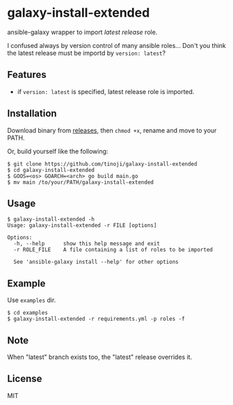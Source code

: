 galaxy-install-extended
========================
ansible-galaxy wrapper to import *latest release* role.

I confused always by version control of many ansible roles... Don't you think the latest release must be importd by `version: latest`?


Features
---------
- if `version: latest` is specified, latest release role is imported.


Installation
-------------
Download binary from [releases](https://github.com/tinoji/galaxy-install-extended/releases), then `chmod +x`, rename and move to your PATH.

Or, build yourself like the following:
```
$ git clone https://github.com/tinoji/galaxy-install-extended
$ cd galaxy-install-extended
$ GOOS=<os> GOARCH=<arch> go build main.go
$ mv main /to/your/PATH/galaxy-install-extended
```


Usage
--------
```
$ galaxy-install-extended -h
Usage: galaxy-install-extended -r FILE [options]

Options:
  -h, --help      show this help message and exit
  -r ROLE_FILE    A file containing a list of roles to be imported

  See 'ansible-galaxy install --help' for other options
```


Example
-------
Use `examples` dir.

```
$ cd examples
$ galaxy-install-extended -r requirements.yml -p roles -f
```


Note
-----
When "latest" branch exists too, the "latest" release overrides it.


License
--------
MIT

